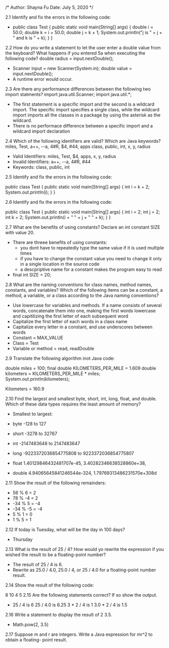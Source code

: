 /* Author: Shayna Fu Date: July 5, 2020 */

2.1 
Identify and fix the errors in the following code:

- public class Test { public static void main(String[] args) { double i = 50.0; double k = i + 50.0; double j = k + 1; System.out.println("j is " + j + " and k is " + k); } }

2.2 
How do you write a statement to let the user enter a double value from the keyboard? What happens if you entered 5a when executing the following code? double radius = input.nextDouble();

- Scanner input = new Scanner(System.in); double value = input.nextDouble();
- A runtime error would occur.

2.3 
Are there any performance differences between the following two import statments? import java.util.Scanner; import java.util.*;

- The first statement is a specific import and the second is a wildcard import. The specific import specifies a single class, while the wildcard import imports all the classes in a package by using the asterisk as the wildcard.
- There is no performace difference between a specific import and a wildcard import declaration

2.4 
Which of the following identifiers are valid? Which are Java keywords? miles, Test, a++, --a, 4#R, $4, #44, apps class, public, int, x, y, radius

- Valid Identifiers: miles, Test, $4, apps, x, y, radius
- Invalid Identifiers: a++, --a, 4#R, #44
- Keywords: class, public, int

2.5 
Identify and fix the errors in the following code:

public class Test { public static void main(String[] args) { int i = k + 2; System.out.println(i); } }

2.6 
Identify and fix the errors in the following code:

public class Test { public static void main(String[] args) { int i = 2; int j = 2; int k = 2; System.out.println(i + " " + j + " " + k); } }

2.7
What are the benefits of using constants? Declare an int constant SIZE with value 20.

- There are threee benefits of using constants:
  - you dont have to repeatedly type the same value if it is used multiple times
  - if you have to change the constant value you need to change it only in a single location in the source code
  - a descpriptive name for a constant makes the program easy to read
- final int SIZE = 20;

2.8 
What are the naming conventions for class names, method names, constants, and variables? Which of the following items can be a constant, a method, a variable, or a class according to the Java naming conventions?

- Use lowercase for variables and methods. If a name consists of several words, concatenate them into one, making the first words       lowercase and capitilizing the first letter of each subsequent word
- Capitalize the first letter of each words in a class name
- Capitalize every letter in a constant, and use underscores between words
- Constant = MAX_VALUE
- Class = Test
- Variable or method = read, readDouble

2.9 
Translate the following algorithm inot Java code:

double miles = 100; final double KILOMETERS_PER_MILE = 1.609 double kilometers = KILOMETERS_PER_MILE * miles; System.out.println(kilometers);

Kilometers = 160.9

2.10 
Find the largest and smallest byte, short, int, long, float, and double. Which of these data types requires the least amount of memory?

- Smallest to largest:

- byte -128 to 127
- short -3278 to 32767
- int -2147483648 to 2147483647
- long -9223372036854775808 to 9223372036854775807
- float 1.40129846432481707e-45, 3.40282346638528860e+38,
- double 4.94065645841246544e-324, 1.79769313486231570e+308d

2.11
Show the result of the following remainders:

- 56 % 6 = 2
- 78 % -4 = 2
- -34 % 5 = -4
- -34 % -5 = -4
- 5 % 1 = 0
- 1 % 5 = 1

2.12 
If today is Tuesday, what will be the day in 100 days?

- Thursday

2.13 
What is the result of 25 / 4? How would yo rewrite the expression if you wished the result to be a floating-point number?

- The result of 25 / 4 is 6.
- Rewrite as 25.0 / 4.0, 25.0 / 4, or 25 / 4.0 for a floating-point number result.

2.14 
Show the result of the following code:

8 10 4 5
2.15 
Are the following statements correct? If so show the output.

- 25 / 4 is 6 25 / 4.0 is 6.25 3 * 2 / 4 is 1 3.0 * 2 / 4 is 1.5

2.16 
Write a statement to display the result of 2 3.5. 
- Math.pow(2, 3.5)

2.17 Suppose m and r are integers. Write a Java expression for mr^2 to obtain a floating- point result.
